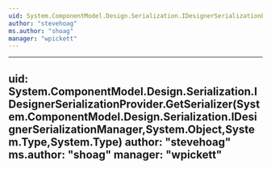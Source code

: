 ```yaml
---
uid: System.ComponentModel.Design.Serialization.IDesignerSerializationProvider
author: "stevehoag"
ms.author: "shoag"
manager: "wpickett"
---
```


---
uid: System.ComponentModel.Design.Serialization.IDesignerSerializationProvider.GetSerializer(System.ComponentModel.Design.Serialization.IDesignerSerializationManager,System.Object,System.Type,System.Type)
author: "stevehoag"
ms.author: "shoag"
manager: "wpickett"
---
